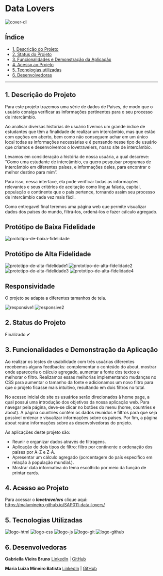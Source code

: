 # Data Lovers

![cover-dl](image-5.png)

## Índice

* [1. Descrição do Projeto](#1-descrição-do-projeto)
* [2. Status do Projeto](#2-status-do-projeto)
* [3. Funcionalidades e Demonstração da Aplicação](#3-funcionalidades-e-demonstração-da-aplicação)
* [4. Acesso ao Projeto](#4-acesso-ao-projeto)
* [5. Tecnologias utilizadas](#5-tecnologias-utilizadas)
* [6. Desenvolvedoras](#6-desenvolvedoras)

***

## 1. Descrição do Projeto

Para este projeto trazemos uma série de dados de Países, de modo que o usuário consiga verificar as informações pertinentes para o seu processo de intercâmbio. 

Ao analisar diversas histórias de usuário tivemos um grande índice de estudantes que têm a finalidade de realizar um intercâmbio, mas que estão com opções em aberto, bem como não conseguem achar em um único local todas as informações necessárias e é pensando nesse tipo de usuário que criamos e desenvolvemos o lovetravelers, nosso site de intercâmbio. 

Levamos em consideração a história de nossa usuária, a qual descreve: “Como uma estudante de intercâmbio, eu quero pesquisar programas de intercâmbio em diferentes países, e informações deles, para encontrar o melhor destino para mim”.

Para isso, nessa interface, ela pode verificar todas as informações relevantes e seus critérios de aceitação como língua falada, capital, população e continente que o país pertence, tornando assim seu processo de intercâmbio cada vez mais fácil. 

Como entregavél final teremos uma página web que permite visualizar dados dos países do mundo, filtrá-los, ordená-los e fazer cálculo agregado. 

## Protótipo de Baixa Fidelidade 
![prototipo-de-baixa-fidelidade](<DL prototipo de baixa fidelidade.jpeg>)

## Protótipo de Alta Fidelidade 
![prototipo-de-alta-fidelidade1](DLreadmewelcome.png)
![prototipo-de-alta-fidelidade2](DLreadme2.png)
![prototipo-de-alta-fidelidade3](DLreadme3.png)
![prototipo-de-alta-fidelidade4](DLreadme4.png)

## Responsividade

O projeto se adapta a diferentes tamanhos de tela. 

![responsive1](image-7.png)
![responsive2](image-6.png)

## 2. Status do Projeto 
Finalizado ✔

## 3. Funcionalidades e Demonstração da Aplicação

Ao realizar os testes de usabilidade com três usuárias diferentes recebemos alguns feedbacks: complementar o conteúdo do about, mostrar onde apareceria o cálculo agregado, aumentar a fonte dos textos e melhorar o filtro. Realizamos essas melhorias implementando mudanças no CSS para aumentar o tamanho da fonte e adicionamos um novo filtro para que o projeto ficasse mais intuitivo, resultando em dois filtros no total.

No acesso inicial do site os usuários serão direcionados à home page, a qual possui uma introdução dos objetivos da nossa aplicação web. Para navegar pela página, deve-se clicar no botões do menu (home, countries e about). A página countries contém os dados reunidos e filtros para que seja possível ordenar e visualizar informações sobre os países. Por fim, a página about reúne informações sobre as desenvolvedoras do projeto. 


As aplicações deste projeto são:

* Reunir e organizar dados através de filtragens.
* Aplicação de dois tipos de filtro: filtro por continente e ordenação dos países por A-Z e Z-A.
* Apresentar um cálculo agregado (porcentagem do país específico em relação à população mundial.).
* Mostrar data informativa do tema escolhido por meio da função de printar cards. 

## 4. Acesso ao Projeto 

Para acessar o ***lovetravelers*** clique aqui: https://malumineiro.github.io/SAP011-data-lovers/

## 5. Tecnologias Utilizadas

![logo-html](image-2.png) ![logo-css](image-3.png) ![logo-js](image-4.png) ![logo-git](image-1.png)  ![logo-github](image.png) 
## 6. Desenvolvedoras
**Gabriella Vieira Bruno** [LinkedIn](https://www.linkedin.com/in/gabriellavieirabruno/) | [GitHub](https://github.com/Gabsvb1)

**Maria Luiza Mineiro Batista** [LinkedIn](https://www.linkedin.com/in/maria-luiza-mineiro-batista-27897b216) | [GitHub](https://github.com/malumineiro)
